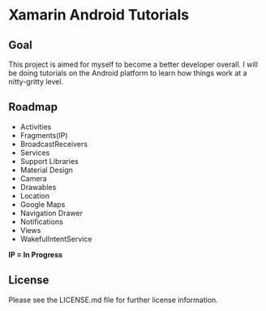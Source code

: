# Xamarin Android Tutorials #

## Goal ##

This project is aimed for myself to become a better developer overall. I will be doing tutorials on the Android platform to learn how things work at a nitty-gritty level.

## Roadmap ##

- Activities
- Fragments(IP)
- BroadcastReceivers
- Services
- Support Libraries
- Material Design
- Camera
- Drawables
- Location
- Google Maps
- Navigation Drawer
- Notifications
- Views
- WakefulIntentService

**IP = In Progress**

## License ##

Please see the LICENSE.md file for further license information.
